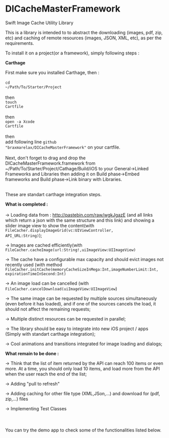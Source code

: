# DICacheMasterFramework
Swift Image Cache Utility Library

This is a library is intended to to abstract the downloading (images, pdf, zip, etc) and caching of remote resources (images, JSON, XML, etc), as per the requirements.

To install it on a project(or a framework), simply following steps :

<strong>Carthage </br></strong>

First make sure you installed Carthage, then :
</br>
</br>
<code>cd ~/Path/To/Starter/Project</code>
</br>
</br>
then </br>
<code>touch Cartfile</code>
</br>
</br>
then </br>
<code>open -a Xcode Cartfile</code>
</br>
</br>
then
</br>
add following line <code>github "braxmarelax/DICacheMasterFramework"</code> on your cartfile. </br>
 </br>Next, don't forget to drag and drop the DICacheMasterFramework.framework from ~/Path/To/Starter/Project/Cathage/⁨Build⁩/⁨iOS⁩ to your General->Linked Frameworks and Libraries then adding it on Build phase->Embed frameworks and Build phase->Link binary with Libraries. </br></br> 

These are standart carthage integration steps.</br>

<strong>What is completed :</strong></br></br>
-> Loading data from : http://pastebin.com/raw/wgkJgazE (and all links which return a json with the same structure and this link) and showing a slider image view to show the content(with <code>FileCacher.displayImageGrid(vc:UIViewController, API_URL:String)</code>);

-> Images are cached efficiently(with <code>FileCacher.cacheImage(url:String!,uiImageView:UIImageView)</code>

-> The cache have a configurable max capacity and should evict images not recently used (with method <code>FileCacher.initCache(memoryCacheSizeInMega:Int,imageNumberLimit:Int, expirationTimeInSecond:Int)</code>

-> An image load can be cancelled (with <code>FileCacher.cancelDownload(uiImageView:UIImageView</code>)

-> The same image can be requested by multiple sources simultaneously (even before it has loaded), and if one of the sources cancels the load, it should not affect the remaining requests;

-> Multiple distinct resources can be requested in parallel;

-> The library should be easy to integrate into new iOS project / apps (Simply with standart carthage integration);

-> Cool animations and transitions integrated for image loading and dialogs;

<strong>What remain to be done :</strong>

-> Think that the list of item returned by the API can reach 100 items or even more. At a time, you should only load 10 items, and load more from the API when the user reach the end of the list;

-> Adding "pull to refresh"

-> Adding caching for other file type (XML,JSon,...) and download for (pdf, zip,...) files

-> Implementing Test Classes
<br><br><br><br>
You can try the demo app to check some of the functionalities listed below.
